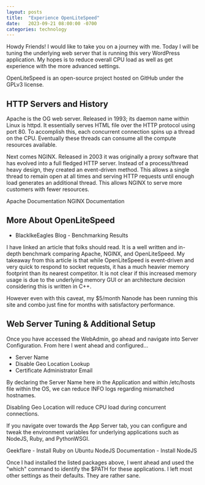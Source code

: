 ```yaml
---
layout: posts
title:  "Experience OpenLiteSpeed"
date:   2023-09-21 08:00:00 -0700
categories: technology
---
```

Howdy Friends! I would like to take you on a journey with me. Today I will be tuning the underlying web server that is running this very WordPress application. My hopes is to reduce overall CPU load as well as get experience with the more advanced settings.

OpenLiteSpeed is an open-source project hosted on GitHub under the GPLv3 license.

## HTTP Servers and History

Apache is the OG web server. Released in 1993; its daemon name within Linux is httpd. It essentially serves HTML file over the HTTP protocol using port 80. To accomplish this, each concurrent connection spins up a thread on the CPU. Eventually these threads can consume all the compute resources available.

Next comes NGINX. Released in 2003 it was originally a proxy software that has evolved into a full fledged HTTP server. Instead of a process/thread heavy design, they created an event-driven method. This allows a single thread to remain open at all times and serving HTTP requests until enough load generates an additional thread. This allows NGINX to serve more customers with fewer resources.

Apache Documentation
NGINX Documentation

## More About OpenLiteSpeed

- BlackIkeEagles Blog - Benchmarking Results

I have linked an article that folks should read. It is a well written and in-depth benchmark comparing Apache, NGINX, and OpenLiteSpeed. My takeaway from this article is that while OpenLiteSpeed is event-driven and very quick to respond to socket requests, it has a much heavier memory footprint than its nearest competitor. It is not clear if this increased memory usage is due to the underlying memory GUI or an architecture decision considering this is written in C++.

However even with this caveat, my $5/month Nanode has been running this site and combo just fine for months with satisfactory performance.

## Web Server Tuning & Additional Setup

Once you have accessed the WebAdmin, go ahead and navigate into Server Configuration. From here I went ahead and configured...

- Server Name
- Disable Geo Location Lookup
- Certificate Administrator Email

By declaring the Server Name here in the Application and within /etc/hosts file within the OS, we can reduce INFO logs regarding mismatched hostnames.

Disabling Geo Location will reduce CPU load during concurrent connections.

If you navigate over towards the App Server tab, you can configure and tweak the environment variables for underlying applications such as NodeJS, Ruby, and PythonWSGI.

Geekflare - Install Ruby on Ubuntu
NodeJS Documentation - Install NodeJS

Once I had installed the listed packages above, I went ahead and used the "which" command to identify the $PATH for these applications. I left most other settings as their defaults. They are rather sane.
